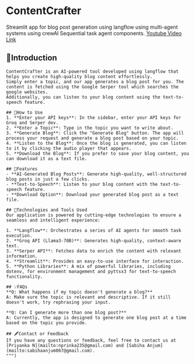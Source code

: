 # ContentCrafter
Streamlit app for blog post generation using langflow using multi-agent systems using crewAI Sequential task agent components. 
  [Youtube Video Link](https://www.youtube.com/watch?v=dRI-59uDg1Y)

## 📃Introduction
    ContentCrafter is an AI-powered tool developed using langflow that helps you create high-quality blog content effortlessly. 
    Simply enter a topic, and our app generates a blog post for you. The content is fetched using the Google Serper tool which searches the google websites.
    Additionally, you can listen to your blog content using the text-to-speech feature.

    ## 📌How to Use
    1. **Enter your API keys**: In the sidebar, enter your API keys for Groq and Serper dev.
    2. **Enter a Topic**: Type in the topic you want to write about.
    3. **Generate Blog**: Click the "Generate Blog" button. The app will process your request and generate a blog post based on your topic.
    4. **Listen to the Blog**: Once the blog is generated, you can listen to it by clicking the audio player that appears.
    5. **Download the Blog**: If you prefer to save your blog content, you can download it as a text file.

    ## 🧩Features
    - **AI-Generated Blog Posts**: Generate high-quality, well-structured blog posts in just a few clicks.
    - **Text-to-Speech**: Listen to your blog content with the text-to-speech feature.
    - **Download Option**: Download your generated blog post as a text file.
    
    ## 🔗Technologies and Tools Used
    Our application is powered by cutting-edge technologies to ensure a seamless and intelligent experience:

    1. **Langflow**: Orchestrates a series of AI agents for smooth task execution.
    2. **Groq API (Llama3-70B)**: Generates high-quality, context-aware text.
    3. **Serper API**: Fetches data to enrich the content with relevant information.
    4. **Streamlit**: Provides an easy-to-use interface for interaction.
    5. **Python Libraries**: A mix of powerful libraries, including dotenv, for environment management and pyttsx3 for text-to-speech functionality.

    ## 💡FAQs
    **Q: What happens if my topic doesn't generate a blog?**  
    A: Make sure the topic is relevant and descriptive. If it still doesn't work, try rephrasing your input.

    **Q: Can I generate more than one blog post?**  
    A: Currently, the app is designed to generate one blog post at a time based on the topic you provide.

    ## 🖋Contact or Feedback
    If you have any questions or feedback, feel free to contact us at [Priyanka N](mailto:nprinka235@gmail.com) and [Sabiha Anjum](mailto:sabihaanjum067@gmail.com).
    """)


  
